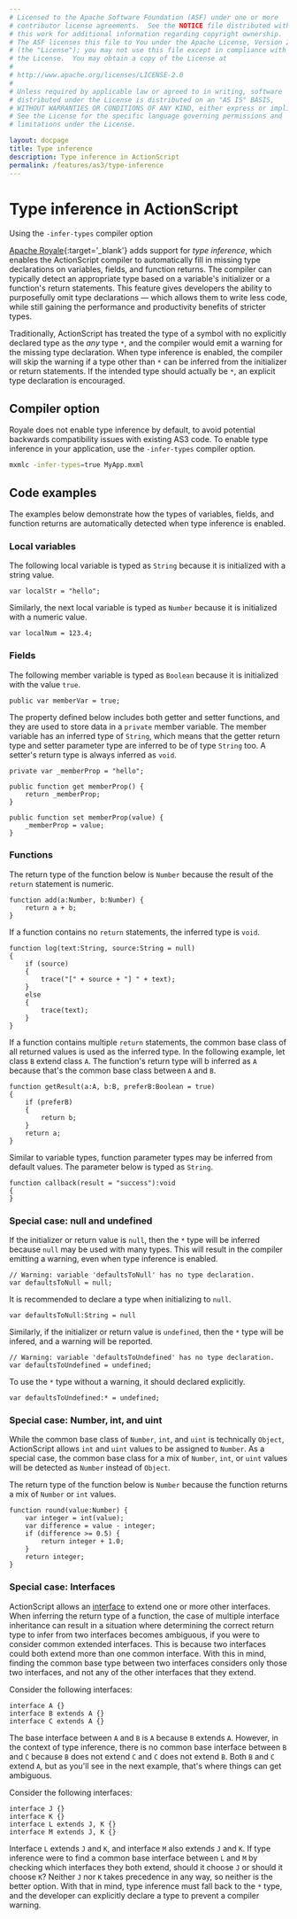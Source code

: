 ```yaml
---
# Licensed to the Apache Software Foundation (ASF) under one or more
# contributor license agreements.  See the NOTICE file distributed with
# this work for additional information regarding copyright ownership.
# The ASF licenses this file to You under the Apache License, Version 2.0
# (the "License"); you may not use this file except in compliance with
# the License.  You may obtain a copy of the License at
# 
# http://www.apache.org/licenses/LICENSE-2.0
# 
# Unless required by applicable law or agreed to in writing, software
# distributed under the License is distributed on an "AS IS" BASIS,
# WITHOUT WARRANTIES OR CONDITIONS OF ANY KIND, either express or implied.
# See the License for the specific language governing permissions and
# limitations under the License.

layout: docpage
title: Type inference
description: Type inference in ActionScript
permalink: /features/as3/type-inference
---
```


# Type inference in ActionScript

Using the `-infer-types` compiler option

[Apache Royale](https://royale.apache.org/){:target='_blank'} adds support for _type inference_, which enables the ActionScript compiler to automatically fill in missing type declarations on variables, fields, and function returns. The compiler can typically detect an appropriate type based on a variable's initializer or a function's return statements. This feature gives developers the ability to purposefully omit type declarations — which allows them to write less code, while still gaining the performance and productivity benefits of stricter types.

Traditionally, ActionScript has treated the type of a symbol with no explicitly declared type as the _any_ type `*`, and the compiler would emit a warning for the missing type declaration. When type inference is enabled, the compiler will skip the warning if a type other than `*` can be inferred from the initializer or return statements. If the intended type should actually be `*`, an explicit type declaration is encouraged.

## Compiler option

Royale does not enable type inference by default, to avoid potential backwards compatibility issues with existing AS3 code. To enable type inference in your application, use the `-infer-types` compiler option.

```sh
mxmlc -infer-types=true MyApp.mxml
```

## Code examples

The examples below demonstrate how the types of variables, fields, and function returns are automatically detected when type inference is enabled.

### Local variables

The following local variable is typed as `String` because it is initialized with a string value.

```as3
var localStr = "hello";
```

Similarly, the next local variable is typed as `Number` because it is initialized with a numeric value.

```as3
var localNum = 123.4;
```

### Fields

The following member variable is typed as `Boolean` because it is initialized with the value `true`.

```as3
public var memberVar = true;
```

The property defined below includes both getter and setter functions, and they are used to store data in a `private` member variable. The member variable has an inferred type of `String`, which means that the getter return type and setter parameter type are inferred to be of type `String` too. A setter's return type is always inferred as `void`.

```as3
private var _memberProp = "hello";

public function get memberProp() {
	return _memberProp;
}

public function set memberProp(value) {
	_memberProp = value;
}
```

### Functions

The return type of the function below is `Number` because the result of the `return` statement is numeric.

```as3
function add(a:Number, b:Number) {
	return a + b;
}
```

If a function contains no `return` statements, the inferred type is `void`.

```as3
function log(text:String, source:String = null)
{
	if (source)
	{
		trace("[" + source + "] " + text);
	}
	else
	{
		trace(text);
	}
}
```

If a function contains multiple `return` statements, the common base class of all returned values is used as the inferred type. In the following example, let class `B` extend class `A`. The function's return type will b inferred as `A` because that's the common base class between `A` and `B`.

```as3
function getResult(a:A, b:B, preferB:Boolean = true)
{
	if (preferB)
	{
		return b;
	}
	return a;
}
```

Similar to variable types, function parameter types may be inferred from default values. The parameter below is typed as `String`.

```as3
function callback(result = "success"):void
{
}
```

### Special case: null and undefined

If the initializer or return value is `null`, then the `*` type will be inferred because `null` may be used with many types. This will result in the compiler emitting a warning, even when type inference is enabled.

```as3
// Warning: variable 'defaultsToNull' has no type declaration.
var defaultsToNull = null;
```

It is recommended to declare a type when initializing to `null`.

```as3
var defaultsToNull:String = null
```

Similarly, if the initializer or return value is `undefined`, then the `*` type will be infered, and a warning will be reported.

```as3
// Warning: variable 'defaultsToUndefined' has no type declaration.
var defaultsToUndefined = undefined;
```

To use the `*` type without a warning, it should declared explicitly.

```as3
var defaultsToUndefined:* = undefined;
```

### Special case: Number, int, and uint

While the common base class of `Number`, `int`, and `uint` is technically `Object`, ActionScript allows `int` and `uint` values to be assigned to `Number`. As a special case, the common base class for a mix of `Number`, `int`, or `uint` values will be detected as `Number` instead of `Object`.

The return type of the function below is `Number` because the function returns a mix of `Number` or `int` values.

```as3
function round(value:Number) {
	var integer = int(value);
	var difference = value - integer;
	if (difference >= 0.5) {
		return integer + 1.0;
	}
	return integer;
}
```

### Special case: Interfaces

ActionScript allows an [interface](features/as3/interfaces) to extend one or more other interfaces. When inferring the return type of a function, the case of multiple interface inheritance can result in a situation where determining the correct return type to infer from two interfaces becomes ambiguous, if you were to consider common extended interfaces. This is because two interfaces could both extend more than one common interface. With this in mind, finding the common base type between two interfaces considers only those two interfaces, and not any of the other interfaces that they extend.

Consider the following interfaces:

```as3
interface A {}
interface B extends A {}
interface C extends A {}
```

The base interface between `A` and `B` is `A` because `B` extends `A`. However, in the context of type inference, there is no common base interface between `B` and `C` because `B` does not extend `C` and `C` does not extend `B`. Both `B` and `C` extend `A`, but as you'll see in the next example, that's where things can get ambiguous.

Consider the following interfaces:

```as3
interface J {}
interface K {}
interface L extends J, K {}
interface M extends J, K {}
```

Interface `L` extends `J` and `K`, and interface `M` also extends `J` and `K`. If type inference were to find a common base interface between `L` and `M` by checking which interfaces they both extend, should it choose `J` or should it choose `K`? Neither `J` nor `K` takes precedence in any way, so neither is the better option. With that in mind, type inference must fall back to the `*` type, and the developer can explicitly declare a type to prevent a compiler warning.